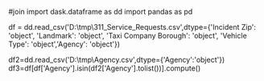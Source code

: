 #join
import dask.dataframe as dd
import pandas as pd

df = dd.read_csv('D:\\tmp\\311_Service_Requests.csv',dtype={'Incident Zip': 'object',
       'Landmark': 'object',
       'Taxi Company Borough': 'object',
       'Vehicle Type': 'object','Agency': 'object'})

df2=dd.read_csv('D:\\tmp\\Agency.csv',dtype={'Agency':'object'})
df3=df[df['Agency'].isin(df2['Agency'].tolist())].compute()

